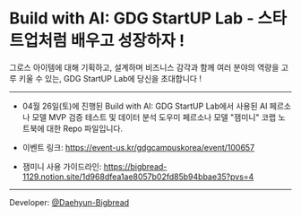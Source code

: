 # Build with AI: GDG StartUP Lab - 스타트업처럼 배우고 성장하자 !

그로스 아이템에 대해 기획하고, 설계하며 비즈니스 감각과 함께 여러 분야의 역량을 고루 키울 수 있는, GDG StartUP Lab에 당신을 초대합니다 !

---

- 04월 26일(토)에 진행된 Build with AI: GDG StartUP Lab에서 사용된 AI 페르소나 모델 MVP 검증 테스트 및 데이터 분석 도우미
페르소나 모델 "잼미니" 코랩 노트북에 대한 Repo 파일입니다.

- 이벤트 링크: https://event-us.kr/gdgcampuskorea/event/100657
- 잼미니 사용 가이드라인: https://bigbread-1129.notion.site/1d968dfea1ae8057b02fd85b94bbae35?pvs=4

---

Developer: [@Daehyun-Bigbread](https://github.com/Daehyun-Bigbread)




